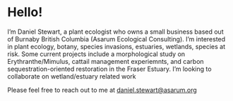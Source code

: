 <h1>Hello!</h1>

I’m Daniel Stewart, a plant ecologist who owns a small business based out of Burnaby British Columbia (Asarum Ecological Consulting). I’m interested in plant ecology, botany, species invasions, estuaries, wetlands, species at risk. Some current projects include a morphological study on Erythranthe/Mimulus, cattail management experiemnts, and carbon sequestration-oriented restoration in the Fraser Estuary. I’m looking to collaborate on wetland/estuary related work

Please feel free to reach out to me at daniel.stewart@asarum.org
